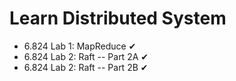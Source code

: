 # Learn Distributed System

- 6.824 Lab 1: MapReduce ✔
- 6.824 Lab 2: Raft -- Part 2A ✔
- 6.824 Lab 2: Raft -- Part 2B ✔

